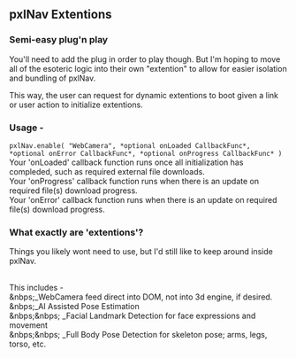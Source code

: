 ## pxlNav Extentions
### Semi-easy plug'n play

You'll need to add the plug in order to play though.  But I'm hoping to move all of the esoteric logic into their own "extention" to allow for easier isolation and bundling of pxlNav.

This way, the user can request for dynamic extentions to boot given a link or user action to initialize extentions.

### Usage -
`pxlNav.enable( "WebCamera", *optional onLoaded CallbackFunc*, *optional onError CallbackFunc*, *optional onProgress CallbackFunc* )`
<br/>Your 'onLoaded' callback function runs once all initialization has compleded, such as required external file downloads.
<br/>Your 'onProgress' callback function runs when there is an update on required file(s) download progress.
<br/>Your 'onError' callback function runs when there is an update on required file(s) download progress.



### What exactly are 'extentions'?
Things you likely wont need to use, but I'd still like to keep around inside pxlNav.

<br/>This includes -
<br/>&nbps;_WebCamera feed direct into DOM, not into 3d engine, if desired.
<br/>&nbps;_AI Assisted Pose Estimation
<br/>&nbps;&nbps; _Facial Landmark Detection for face expressions and movement
<br/>&nbps;&nbps; _Full Body Pose Detection for skeleton pose; arms, legs, torso, etc.





